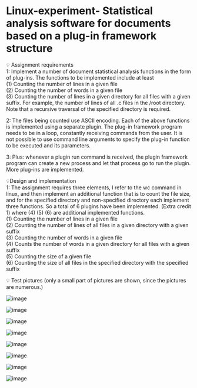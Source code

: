 # Linux-experiment- Statistical analysis software for documents based on a plug-in framework structure

💡 Assignment requirements  
1: Implement a number of document statistical analysis functions in the form of plug-ins. The functions to be implemented include at least  
(1) Counting the number of lines in a given file  
(2) Counting the number of words in a given file  
(3) Counting the number of lines in a given directory for all files with a given suffix. For example, the number of lines of all .c files in the /root directory. Note that a recursive traversal of the specified directory is required.  

2: The files being counted use ASCII encoding. Each of the above functions is implemented using a separate plugin. The plug-in framework program needs to be in a loop, constantly receiving commands from the user. It is not possible to use command line arguments to specify the plug-in function to be executed and its parameters.  

3: Plus: whenever a plugin run command is received, the plugin framework program can create a new process and let that process go to run the plugin. More plug-ins are implemented.  

💡Design and implementation  
1: The assignment requires three elements, I refer to the wc command in linux, and then implement an additional function that is to count the file size, and for the specified directory and non-specified directory each implement three functions. So a total of 6 plugins have been implemented. (Extra credit 1) where (4) (5) (6) are additional implemented functions.  
(1) Counting the number of lines in a given file  
(2) Counting the number of lines of all files in a given directory with a given suffix  
(3) Counting the number of words in a given file  
(4) Counts the number of words in a given directory for all files with a given suffix  
(5) Counting the size of a given file  
(6) Counting the size of all files in the specified directory with the specified suffix  

💡 Test pictures (only a small part of pictures are shown, since the pictures are numerous.)

![image](https://github.com/Frannie1020/Linux-experiment/assets/137517674/5bf4b4a5-86fa-4a07-afe1-96defc29ad8b)


![image](https://github.com/Frannie1020/Linux-experiment/assets/137517674/cf1dd466-a193-4b68-ba77-aac0edaf76fd)


![image](https://github.com/Frannie1020/Linux-experiment/assets/137517674/792ad1d2-0927-4872-95f3-b37dd4b4e8fe)


![image](https://github.com/Frannie1020/Linux-experiment/assets/137517674/25146629-0777-4d77-ae0b-5858c2de368c)  

![image](https://github.com/Frannie1020/Linux-experiment/assets/137517674/c9e049d9-6b60-483d-a384-1bb96409fc38)  

![image](https://github.com/Frannie1020/Linux-experiment/assets/137517674/5e610a72-4554-403c-a691-23c7e70089d3)  

![image](https://github.com/Frannie1020/Linux-experiment/assets/137517674/e9a8aa6c-8a69-41a4-99a3-5c86286d92bb)  

![image](https://github.com/Frannie1020/Linux-experiment/assets/137517674/f4cfd93e-5f86-42b5-97c1-46da83574335)

